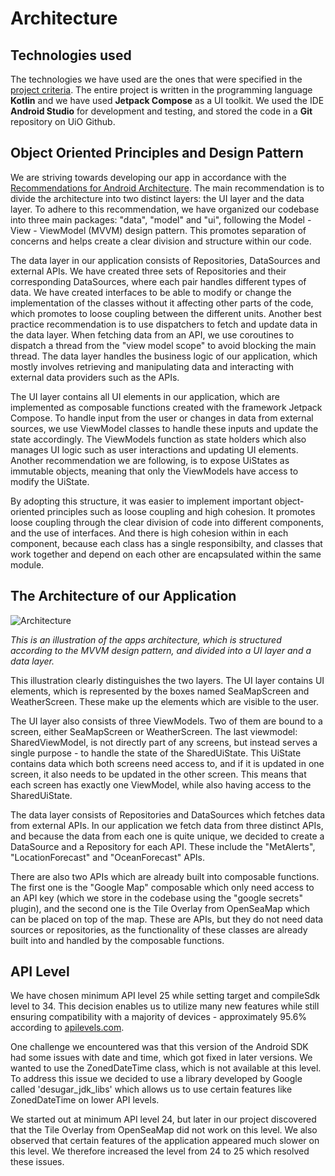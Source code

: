 # Architecture



## Technologies used

The technologies we have used are the ones that were specified in the [project criteria](https://www.uio.no/studier/emner/matnat/ifi/IN2000/v24/prosjektarbeid/produktkrav-in2000-v24.pdf). The entire project is written in the programming language **Kotlin** and we have used **Jetpack Compose** as a UI toolkit. We used the IDE **Android Studio** for development and testing, and stored the code in a **Git** repository on UiO Github.



## Object Oriented Principles and Design Pattern

We are striving towards developing our app in accordance with the [Recommendations for Android Architecture](https://developer.android.com/topic/architecture/recommendations). The main recommendation is to divide the architecture into two distinct layers: the UI layer and the data layer. To adhere to this recommendation, we have organized our codebase into three main packages: "data", "model" and "ui", following the Model - View - ViewModel (MVVM) design pattern. This promotes separation of concerns and helps create a clear division and structure within our code.

The data layer in our application consists of Repositories, DataSources and external APIs. We have created three sets of Repositories and their corresponding DataSources, where each pair handles different types of data.  We have created interfaces to be able to modify or change the implementation of the classes without it affecting other parts of the code, which promotes to loose coupling between the different units. Another best practice recommendation is to use dispatchers to fetch and update data in the data layer. When fetching data from an API, we use coroutines to dispatch a thread from the "view model scope" to avoid blocking the main thread. The data layer handles the business logic of our application, which mostly involves retrieving and manipulating data and interacting with external data providers such as the APIs.

The UI layer contains all UI elements in our application, which are implemented as composable functions created with the framework Jetpack Compose. To handle input from the user or changes in data from external sources, we use ViewModel classes to handle these inputs and update the state accordingly. The ViewModels function as state holders which also manages UI logic such as user interactions and updating UI elements. Another recommendation we are following, is to expose UiStates as immutable objects, meaning that only the ViewModels have access to modify the UiState.

By adopting this structure, it was easier to implement important object-oriented principles such as loose coupling and high cohesion. It promotes loose coupling through the clear division of code into different components, and the use of interfaces. And there is high cohesion within in each component, because each class has a single responsibilty, and classes that work together and depend on each other are encapsulated within the same module.



## The Architecture of our Application

![Architecture](https://media.github.uio.no/user/9545/files/ab774338-59a9-4c86-ab4f-ce06e82eef99)


*This is an illustration of the apps architecture, which is structured according to the MVVM design pattern, and divided into a UI layer and a data layer.*

This illustration clearly distinguishes the two layers. The UI layer contains UI elements, which is represented by the boxes named SeaMapScreen and WeatherScreen. These make up the elements which are visible to the user. 

The UI layer also consists of three ViewModels. Two of them are bound to a screen, either SeaMapScreen or WeatherScreen. The last viewmodel: SharedViewModel, is not directly part of any screens, but instead serves a single purpose - to handle the state of the SharedUiState. This UiState contains data which both screens need access to, and if it is updated in one screen, it also needs to be updated in the other screen. This means that each screen has exactly one ViewModel, while also having access to the SharedUiState.

The data layer consists of Repositories and DataSources which fetches data from external APIs. In our application we fetch data from three distinct APIs, and because the data from each one is quite unique, we decided to create a DataSource and a Repository for each API. These include the  "MetAlerts", "LocationForecast" and "OceanForecast" APIs.

There are also two APIs which are already built into composable functions. The first one is the "Google Map" composable which only need access to an API key (which we store in the codebase using the "google secrets" plugin), and the second one is the Tile Overlay from OpenSeaMap which can be placed on top of the map. These are APIs, but they do not need data sources or repositories, as the functionality of these classes are already built into and handled by the composable functions. 



## API Level

We have chosen minimum API level 25 while setting target and compileSdk level to 34. This decision enables us to utilize many new features while still ensuring compatibility with a majority of devices - approximately 95.6% according to [apilevels.com](https://apilevels.com). 

One challenge we encountered was that this version of the Android SDK had some issues with date and time, which got fixed in later versions. We wanted to use the ZonedDateTime class, which is not available at this level. To address this issue we decided to use a library developed by Google called 'desugar_jdk_libs' which allows us to use certain features like ZonedDateTime on lower API levels.

We started out at minimum API level 24, but later in our project discovered that the Tile Overlay from OpenSeaMap did not work on this level. We also observed that certain features of the application appeared much slower on this level. We therefore increased the level from 24 to 25 which resolved these issues.
